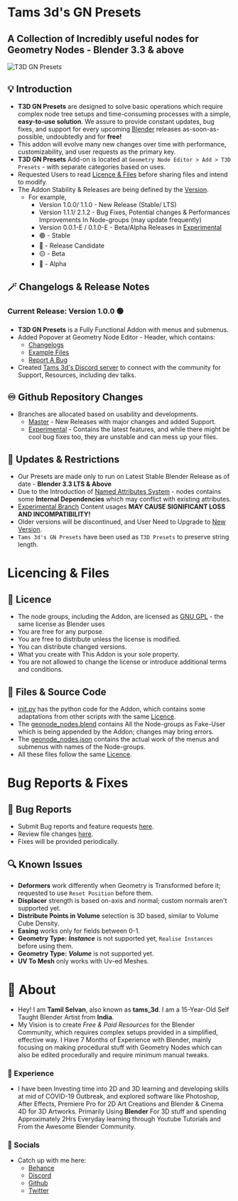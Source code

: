 # Tams 3d's GN Presets
## A Collection of Incredibly useful nodes for Geometry Nodes - Blender 3.3 & above

![T3D GN Presets](https://user-images.githubusercontent.com/106262964/173188615-21216a7b-6e8b-4319-bf33-954b940ac4b5.png)

## :bulb: Introduction

- **T3D GN Presets** are designed to solve basic operations which require complex node tree setups and time-consuming processes with a simple, **easy-to-use solution**. We assure to provide constant updates, bug fixes, and support for every upcoming [Blender](https://www.blender.org/) releases as-soon-as-possible, undoubtedly and for **free!**
- This addon will evolve many new changes over time with performance, customizability, and user requests as the primary key. 
- **T3D GN Presets** Add-on is located at `Geometry Node Editor > Add > T3D Presets` - with separate categories based on uses.
- Requested Users to read [Licence & Files](https://github.com/Tams3d/T3D-GN-Presets/blob/Master/README.md#licencing--files) before sharing files and intend to modify. 
- The Addon Stability & Releases are being defined by the [Version](https://github.com/Tams3d/T3D-GN-Presets#current-release-version-100-large_blue_circle).
  - For example, 
    - Version 1.0.0/ 1.1.0 - New Release (Stable/ LTS)
    - Version 1.1.1/ 2.1.2 - Bug Fixes, Potential changes & Performances Improvements In Node-groups (may update frequently)
    - Version 0.0.1-E / 0.1.0-E - Beta/Alpha Releases in [Experimental](https://github.com/Tams3d/T3D-GN-Presets/blob/Experimental/README.md)
    -  :green_circle: - Stable
    -  :large_blue_circle: - Release Candidate
    -  :yellow_circle: - Beta
    -  :red_circle: - Alpha


## :magic_wand: Changelogs & Release Notes

  ### Current Release: Version 1.0.0 🟢

  - **T3D GN Presets** is a Fully Functional Addon with menus and submenus.
  - Added Popover at Geometry Node Editor - Header, which contains:
     * [Changelogs](https://github.com/Tams3d/T3D-GN-Presets/blob/Master/README.md#magic_wand-changelogs--release-notes)
     * [Example Files](https://discord.com/invite/TNgzbZCdnY)
     * [Report A Bug](https://github.com/Tams3d/T3D-GN-Presets/issues)
  - Created [Tams 3d's Discord server](https://discord.gg/TNgzbZCdnY) to connect with the community for Support, Resources, including dev talks.

## :infinity: Github Repository Changes

  - Branches are allocated based on usability and developments.
    * [Master](https://github.com/Tams3d/T3D-GN-Presets/tree/Master) - New Releases with major changes and added Support.
    * [Experimental](https://github.com/Tams3d/T3D-GN-Presets/tree/Experimental) - Contains the latest features, and while there might be cool bug fixes too, they are unstable and can mess up your files.

## :link: Updates & Restrictions

- Our Presets are made only to run on Latest Stable Blender Release as of date - **Blender 3.3 LTS & Above**
- Due to the Introduction of [Named Attributes System](https://developer.blender.org/T91742) - nodes contains some **Internal Dependencies** which may conflict with existing attributes.
- [Experimental Branch](https://github.com/Tams3d/T3D-GN-Presets/tree/Experimental) Content usages **MAY CAUSE SIGNIFICANT LOSS AND INCOMPATIBILITY!**
- Older versions will be discontinued, and User Need to Upgrade to [New Version](https://github.com/Tams3d/T3D-GN-Presets/releases).
- `Tams 3d's GN Presets` have been used as `T3D Presets` to preserve string length.

# Licencing & Files
 ## :page_facing_up: Licence

  * The node groups, including the Addon, are licensed as [GNU GPL](https://github.com/Tams3d/T3D-GN-Presets/blob/Master/LICENSE) - the same license as Blender uses
  * You are free for any purpose.
  * You are free to distribute unless the license is modified.
  * You can distribute changed versions.
  * What you create with This Addon is your sole property.
  * You are not allowed to change the license or introduce additional terms and conditions.

## :open_file_folder: Files & Source Code
  
  - [init.py]() has the python code for the Addon, which contains some adaptations from other scripts with the same [Licence](https://github.com/Tams3d/T3D-GN-Presets/blob/Master/LICENSE).
  - The [geonode_nodes.blend](https://github.com/Tams3d/T3D-GN-Presets/blob/Master/geonode_nodes.blend) contains All the Node-groups as Fake-User which is being appended by the Addon; changes may bring errors.
  - The [geonode_nodes.json](https://github.com/Tams3d/T3D-GN-Presets/blob/Master/geonode_nodes.json) contains the actual work of the menus and submenus with names of the Node-groups. 
  - All these files follow the same [Licence](https://github.com/Tams3d/T3D-GN-Presets/blob/Master/README.md#licencing--files).


# Bug Reports & Fixes
  ## :ghost: Bug Reports

  - Submit Bug reports and feature requests [here](https://github.com/Tams3d/T3D-GN-Presets/issues).
  - Review file changes [here](https://github.com/Tams3d/T3D-GN-Presets/pulls).
  - Fixes will be provided periodically.
  
  ## :mag: Known Issues
  - **Deformers** work differently when Geometry is Transformed before it; requested to use `Reset Position` before them.
  - **Displacer** strength is based on-axis and normal; custom normals aren't supported yet.
  - **Distribute Points in Volume** selection is 3D based, similar to Volume Cube Density.
  - **Easing** works only for fields between 0-1.
  - **Geometry Type:** ***Instance*** is not supported yet,  `Realise Instances` before using them.
  - **Geometry Type:** ***Volume*** is not supported yet.
  - **UV To Mesh** only works with Uv-ed Meshes.

  
 # :unicorn: About 
  - Hey! I am **Tamil Selvan**, also known as **tams_3d**. I am a 15-Year-Old Self Taught Blender Artist from **India**.
  - My Vision is to create *Free & Paid Resources* for the Blender Community, which requires complex setups provided in a simplified, effective way. I  Have 7 Months of Experience with Blender, mainly focusing on making procedural stuff with Geometry Nodes which can also be edited procedurally and require minimum manual tweaks. 
  
  ### 🚀 Experience
  - I have been Investing time into 2D and 3D learning and developing skills at mid of COVID-19 Outbreak, and explored software like Photoshop, After Effects, Premiere Pro for 2D Art Creations and Blender & Cinema 4D for 3D Artworks. Primarily Using **Blender** For 3D stuff and spending Approximately 2Hrs Everyday learning through Youtube Tutorials and From the Awesome Blender Community.

  ### :clinking_glasses: Socials
  - Catch up with me here:
    * [Behance](https://www.behance.net/tamilselvan3d)
    * [Discord](https://discord.gg/TNgzbZCdnY)
    * [Github](https://github.com/Tams3d)
    * [Twitter](https://twitter.com/Tams_3d)
 
